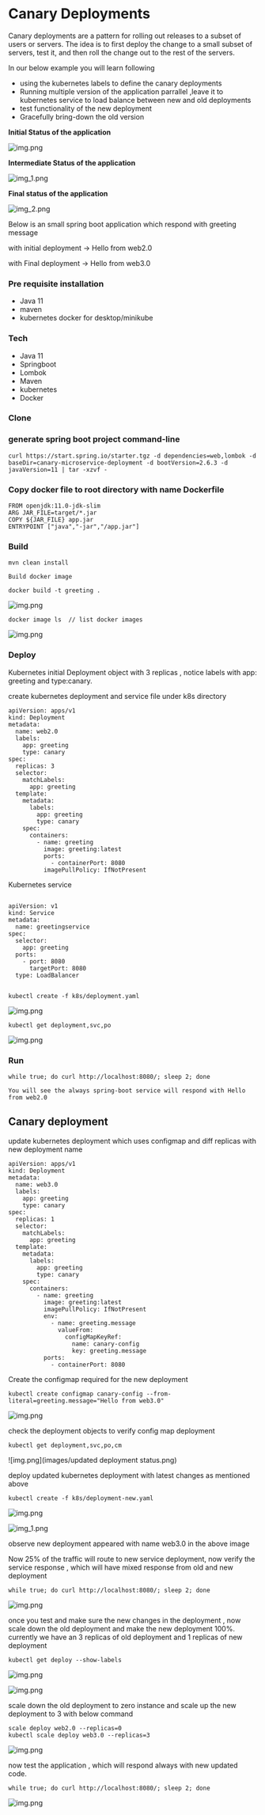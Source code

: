 # Canary Deployments

Canary deployments are a pattern for rolling out releases to a subset of users or servers. The idea is to first deploy the change to a small subset of servers, test it, and then roll the change out to the rest of the servers.

In our below example you will learn following
* using the kubernetes labels to define the canary deployments
* Running multiple version of the application parrallel ,leave it to kubernetes service to load balance between new and old deployments
* test functionality of the new deployment
* Gracefully bring-down the old version


<b>Initial Status of the application</b>

![img.png](images/initial.png)

<b>Intermediate Status of the application</b>

![img_1.png](images/intermediate.png)

<b>Final status of the application</b>

![img_2.png](images/final_status.png)

Below is an small spring boot application which respond with greeting message

with initial deployment -> Hello from web2.0

with Final deployment -> Hello from web3.0

### Pre requisite installation

* Java 11
* maven
* kubernetes docker for desktop/minikube


### Tech

* Java 11
* Springboot
* Lombok
* Maven
* kubernetes
* Docker
    

### Clone 


### generate spring boot project command-line

```
curl https://start.spring.io/starter.tgz -d dependencies=web,lombok -d baseDir=canary-microservice-deployment -d bootVersion=2.6.3 -d javaVersion=11 | tar -xzvf -
```

### Copy docker file to root directory with name Dockerfile

```
FROM openjdk:11.0-jdk-slim
ARG JAR_FILE=target/*.jar
COPY ${JAR_FILE} app.jar
ENTRYPOINT ["java","-jar","/app.jar"]
```

### Build

```
mvn clean install
```


```
Build docker image 

docker build -t greeting . 
```

![img.png](images/img.png)


```
docker image ls  // list docker images

```
![img.png](images/docker_image_ls.png)


### Deploy

Kubernetes initial Deployment object with 3 replicas , notice labels with app: greeting and type:canary.

create kubernetes deployment and service file under k8s directory 

```
apiVersion: apps/v1
kind: Deployment
metadata:
  name: web2.0
  labels:
    app: greeting
    type: canary
spec:
  replicas: 3
  selector:
    matchLabels:
      app: greeting
  template:
    metadata:
      labels:
        app: greeting
        type: canary
    spec:
      containers:
        - name: greeting
          image: greeting:latest
          ports:
            - containerPort: 8080
          imagePullPolicy: IfNotPresent
```

Kubernetes service 

```

apiVersion: v1
kind: Service
metadata:
  name: greetingservice
spec:
  selector:
    app: greeting
  ports:
    - port: 8080
      targetPort: 8080
  type: LoadBalancer
  
```

```
kubectl create -f k8s/deployment.yaml
```

![img.png](images/deployment.png)

```
kubectl get deployment,svc,po
```

![img.png](images/deploymentstatus.png)
### Run

```
while true; do curl http://localhost:8080/; sleep 2; done

You will see the always spring-boot service will respond with Hello from web2.0 
```

## Canary deployment
update kubernetes deployment which uses configmap and diff replicas with new deployment name

```
apiVersion: apps/v1
kind: Deployment
metadata:
  name: web3.0
  labels:
    app: greeting
    type: canary
spec:
  replicas: 1
  selector:
    matchLabels:
      app: greeting
  template:
    metadata:
      labels:
        app: greeting
        type: canary
    spec:
      containers:
        - name: greeting
          image: greeting:latest
          imagePullPolicy: IfNotPresent
          env:
            - name: greeting.message
              valueFrom:
                configMapKeyRef:
                  name: canary-config
                  key: greeting.message
          ports:
            - containerPort: 8080
```

Create the configmap required for the new deployment

```
kubectl create configmap canary-config --from-literal=greeting.message="Hello from web3.0"
```

![img.png](images/configmap.png)

check the deployment objects to verify config map deployment

```
kubectl get deployment,svc,po,cm
```
![img.png](images/updated deployment status.png)

deploy updated kubernetes deployment with latest changes as mentioned above 

```
kubectl create -f k8s/deployment-new.yaml
```
![img.png](images/new_deployment.png)

![img_1.png](images/new_deployment_status.png)

observe new deployment appeared with name web3.0 in the above image

Now 25% of the traffic will route to new service deployment, now verify the service response , which will have mixed response from old and new deployment

```
while true; do curl http://localhost:8080/; sleep 2; done
```
![img.png](images/curl_after_new_deployment.png)

once you test and make sure the new changes in the deployment , now scale down the old deployment and make the new deployment 100%. 
currently we have an 3 replicas of old deployment and 1 replicas of new deployment

```
kubectl get deploy --show-labels
```
![img.png](images/show_labels.png)

![img.png](images/pod_status.png)

scale down the old deployment to zero instance and scale up the new deployment to 3 with below command

```
scale deploy web2.0 --replicas=0
kubectl scale deploy web3.0 --replicas=3
```
![img.png](images/new_deployment_scaled.png)

now test the application , which will respond always with new updated code.

```
while true; do curl http://localhost:8080/; sleep 2; done
```

![img.png](images/web3response.png)


